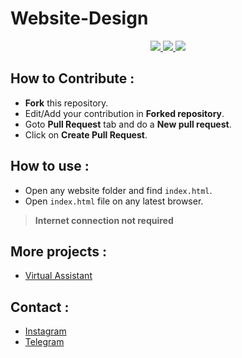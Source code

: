 # Website-Design 


<p align="center">
  <a href="https://github.com/vishal2376/Website-Design/issues">
    <img src="https://img.shields.io/github/issues/vishal2376/Website-Design"/> 
  </a> 
  <a href="https://github.com/vishal2376/Website-Design/stargazers">
    <img src="https://img.shields.io/github/stars/vishal2376/Website-Design"/> 
  </a>
    <a href="https://github.com/vishal2376/Website-Design/blob/master/LICENSE">
    <img src="https://img.shields.io/github/license/vishal2376/Website-Design"/> 
  </a>
</p>

## How to Contribute :
  - **Fork** this repository.
  - Edit/Add your contribution in **Forked repository**.
  - Goto **Pull Request** tab and do a **New pull request**.
  - Click on **Create Pull Request**. 

## How to use :

- Open any website folder and find `index.html`.
- Open `index.html` file on any latest browser.

> **Internet connection not required**

## More projects : 
   
  - [Virtual Assistant](https://github.com/vishal2376/virtual-assistant)

## Contact :  
  - [Instagram](https://www.instagram.com/vishal_2376/)
  - [Telegram](https://t.me/vishal2376/)
